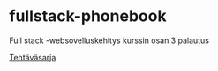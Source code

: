 # fullstack-phonebook
Full stack -websovelluskehitys kurssin osan 3 palautus

[Tehtäväsarja](https://fullstack-hy.github.io/tehtävät/#osa-3)

